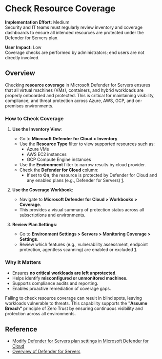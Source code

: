 # Check Resource Coverage

**Implementation Effort:** Medium  
Security and IT teams must regularly review inventory and coverage dashboards to ensure all intended resources are protected under the Defender for Servers plan.

**User Impact:** Low  
Coverage checks are performed by administrators; end users are not directly involved.

## Overview

Checking **resource coverage** in Microsoft Defender for Servers ensures that all virtual machines (VMs), containers, and hybrid workloads are properly onboarded and protected. This is critical for maintaining visibility, compliance, and threat protection across Azure, AWS, GCP, and on-premises environments.

### How to Check Coverage

1. **Use the Inventory View**:
   - Go to **Microsoft Defender for Cloud > Inventory**.
   - Use the **Resource Type** filter to view supported resources such as:
     - Azure VMs
     - AWS EC2 instances
     - GCP Compute Engine instances
   - Use the **Environment** filter to narrow results by cloud provider.
   - Check the **Defender for Cloud** column:
     - If set to **On**, the resource is protected by Defender for Cloud and any enabled plans (e.g., Defender for Servers) [1](https://learn.microsoft.com/en-us/azure/defender-for-cloud/configure-servers-coverage).

2. **Use the Coverage Workbook**:
   - Navigate to **Microsoft Defender for Cloud > Workbooks > Coverage**.
   - This provides a visual summary of protection status across all subscriptions and environments.

3. **Review Plan Settings**:
   - Go to **Environment Settings > Servers > Monitoring Coverage > Settings**.
   - Review which features (e.g., vulnerability assessment, endpoint protection, agentless scanning) are enabled or excluded [1](https://learn.microsoft.com/en-us/azure/defender-for-cloud/configure-servers-coverage).

### Why It Matters

- Ensures **no critical workloads are left unprotected**.
- Helps identify **misconfigured or unmonitored machines**.
- Supports compliance audits and reporting.
- Enables proactive remediation of coverage gaps.

Failing to check resource coverage can result in blind spots, leaving workloads vulnerable to threats. This capability supports the **"Assume Breach"** principle of Zero Trust by ensuring continuous visibility and protection across all environments.

## Reference

- [Modify Defender for Servers plan settings in Microsoft Defender for Cloud](https://learn.microsoft.com/en-us/azure/defender-for-cloud/configure-servers-coverage)  
- [Overview of Defender for Servers](https://learn.microsoft.com/en-us/azure/defender-for-cloud/defender-for-servers-overview)
